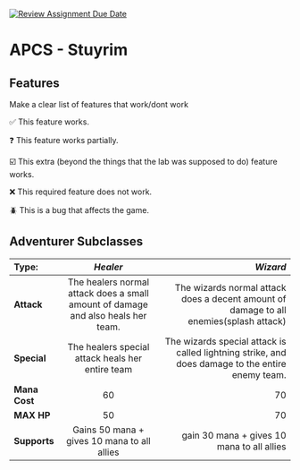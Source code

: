 [![Review Assignment Due Date](https://classroom.github.com/assets/deadline-readme-button-22041afd0340ce965d47ae6ef1cefeee28c7c493a6346c4f15d667ab976d596c.svg)](https://classroom.github.com/a/KprAwj1n)
# APCS - Stuyrim

## Features

Make a clear list of features that work/dont work

:white_check_mark: This feature works.

:question: This feature works partially.

:ballot_box_with_check: This extra (beyond the things that the lab was supposed to do) feature works.

:x: This required feature does not work.

:beetle: This is a bug that affects the game.


## Adventurer Subclasses
| **Type:** | *Healer* | *Wizard* |
| :------------------- | :----------: | ----------: |
| **Attack**             | The healers normal attack does a small amount of damage and also heals her team.    | The wizards normal attack does a decent amount of damage to all enemies(splash attack)      |
| **Special**             | The healers special attack heals her entire team      | The wizards special attack is called lightning strike, and does damage to the entire enemy team.     |
| **Mana Cost**              | 60      | 70       |
| **MAX HP**              | 50      | 70       |
| **Supports**              | Gains 50 mana + gives 10 mana to all allies   | gain 30 mana + gives 10 mana to all allies       |
